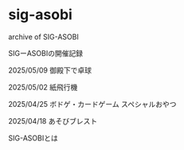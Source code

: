 # sig-asobi
archive of SIG-ASOBI

SIGーASOBIの開催記録

2025/05/09
御殿下で卓球

2025/05/02
紙飛行機

2025/04/25
ボドゲ・カードゲーム
スペシャルおやつ

2025/04/18
あそびブレスト

SIG-ASOBIとは

